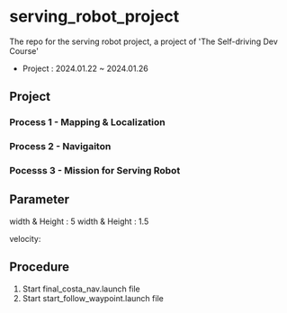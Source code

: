 # serving_robot_project

The repo for the serving robot project, a project of 'The Self-driving Dev Course'

 - Project : 2024.01.22 ~ 2024.01.26

## Project

### Process 1 - Mapping & Localization

### Process 2 - Navigaiton

### Pocesss 3 - Mission for Serving Robot

## Parameter
 width & Height : 5
 width & Height : 1.5

 velocity:
## Procedure

1. Start final_costa_nav.launch file
2. Start start_follow_waypoint.launch file
